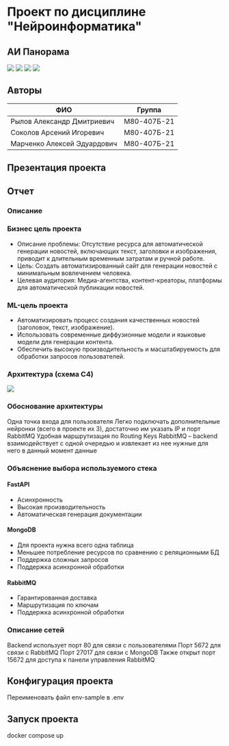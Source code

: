 # Проект по дисциплине "Нейроинформатика"
## АИ Панорама
![](./docs/1.png)
![](./docs/2.png)
![](./docs/3.png)
![](./docs/4.png)
## Авторы
| ФИО                          | Группа      |
| ---------------------------- | ----------- |
| Рылов Александр Дмитриевич   | М80-407Б-21 |
| Соколов Арсений Игоревич     | М80-407Б-21 |
| Марченко Алексей Эдуардович  | М80-407Б-21 |

## Презентация проекта
## Отчет
### Описание
### Бизнес цель проекта
- Описание проблемы: Отсутствие ресурса для автоматической генерации новостей, включающих текст, заголовки и изображения, приводит к длительным временным затратам и ручной работе.
- Цель: Создать автоматизированный сайт для генерации новостей с минимальным вовлечением человека.
- Целевая аудитория: Медиа-агентства, контент-креаторы, платформы для автоматической публикации новостей.
### ML-цель проекта
- Автоматизировать процесс создания качественных новостей (заголовок, текст, изображение).
- Использовать современные диффузионные модели и языковые модели для генерации контента.
- Обеспечить высокую производительность и масштабируемость для обработки запросов пользователей.
### Архитектура (схема C4)
![](./docs/5.png)

### Обоснование архитектуры
Одна точка входа для пользователя
Легко подключать дополнительные нейронки (всего в проекте их 3), достаточно им указать IP и порт RabbitMQ
Удобная маршрутизация по Routing Keys RabbitMQ – backend взаимодействует с одной очередью и извлекает из нее нужные для него в данный момент данные

### Объяснение выбора используемого стека
#### **FastAPI**
- Асинхронность
- Высокая производительность
- Автоматическая генерация документации
#### MongoDB
- Для проекта нужна всего одна таблица
- Меньшее потребление ресурсов по сравнению с реляционными БД
- Поддержка сложных запросов
- Поддержка асинхронной обработки
#### RabbitMQ
- Гарантированная доставка
- Маршрутизация по ключам
- Поддержка асинхронной обработки

### Описание сетей
Backend использует порт 80 для связи с пользователями
Порт 5672 для связи с RabbitMQ
Порт 27017 для связи с MongoDB
Также открыт порт 15672 для доступа к панели управления RabbitMQ

## Конфигурация проекта
Переименовать файл env-sample в .env
## Запуск проекта
docker compose up
